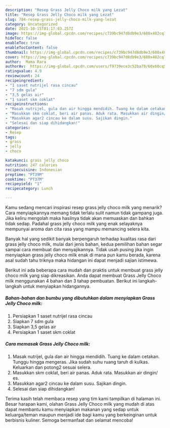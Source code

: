 ```yaml
---
description: "Resep Grass Jelly Choco milk yang Lezat"
title: "Resep Grass Jelly Choco milk yang Lezat"
slug: 784-resep-grass-jelly-choco-milk-yang-lezat
category: Uncategorized
date: 2021-10-15T01:17:03.257Z
image: https://img-global.cpcdn.com/recipes/c739bc947d8db9e3/680x482cq70/grass-jelly-choco-milk-foto-resep-utama.jpg
hideToc: false
enableToc: true
enableTocContent: false
thumbnail: https://img-global.cpcdn.com/recipes/c739bc947d8db9e3/680x482cq70/grass-jelly-choco-milk-foto-resep-utama.jpg
cover: https://img-global.cpcdn.com/recipes/c739bc947d8db9e3/680x482cq70/grass-jelly-choco-milk-foto-resep-utama.jpg
author:  Mama Rara
authorAv:  https://img-global.cpcdn.com/users/f9739ece3c52ba79/60x60cq50/avatar.jpg
ratingvalue: 4.9
reviewcount: 24
recipeingredient:
- "1 saset nutrijel rasa cincau"
- "7 sdm gula"
- "3,5 gelas air"
- "1 saset skm coklat"
recipeinstructions:
- "Masak nutrijel, gula dan air hingga mendidih. Tuang ke dalam cetakan. Tunggu hingga mengeras. Jika sudah suhu ruang taruh di kulkas. Keluarkan dan potong2 sesuai selera."
- "Masukkan skm coklat, beri air panas. Aduk rata. Masukkan air dingin/ es."
- "Masukkan agar2 cincau ke dalam susu. Sajikan dingin."
- "Selesai dan siap dihidangkan!"
categories:
- Resep
tags:
- grass
- jelly
- choco

katakunci: grass jelly choco 
nutrition: 247 calories
recipecuisine: Indonesian
preptime: "PT39M"
cooktime: "PT37M"
recipeyield: "1"
recipecategory: Lunch

---
```



Kamu sedang mencari inspirasi resep grass jelly choco milk yang menarik? Cara menyiapkannya memang tidak terlalu sulit namun tidak gampang juga. Jika keliru mengolah maka hasilnya tidak akan memuaskan dan bahkan tidak sedap. Padahal grass jelly choco milk yang enak selayaknya mempunyai aroma dan cita rasa yang mampu memancing selera kita.




Banyak hal yang sedikit banyak berpengaruh terhadap kualitas rasa dari grass jelly choco milk, mulai dari jenis bahan, kedua pemilihan bahan segar sampai cara membuat dan menyajikannya. Tidak usah pusing jika ingin menyiapkan grass jelly choco milk enak di mana pun kamu berada, karena asal sudah tahu triknya maka hidangan ini dapat menjadi sajian istimewa.


Berikut ini ada beberapa cara mudah dan praktis untuk membuat grass jelly choco milk yang siap dikreasikan. Anda dapat membuat Grass Jelly Choco milk menggunakan 4 bahan dan 3 tahap pembuatan. Berikut ini langkah-langkah untuk menyiapkan hidangannya.

<!--inarticleads1-->

##### Bahan-bahan dan bumbu yang dibutuhkan dalam menyiapkan Grass Jelly Choco milk:

1. Persiapkan 1 saset nutrijel rasa cincau
1. Siapkan 7 sdm gula
1. Siapkan 3,5 gelas air
1. Persiapkan 1 saset skm coklat




<!--inarticleads2-->

##### Cara memasak Grass Jelly Choco milk:

1. Masak nutrijel, gula dan air hingga mendidih. Tuang ke dalam cetakan. Tunggu hingga mengeras. Jika sudah suhu ruang taruh di kulkas. Keluarkan dan potong2 sesuai selera.
1. Masukkan skm coklat, beri air panas. Aduk rata. Masukkan air dingin/ es.
1. Masukkan agar2 cincau ke dalam susu. Sajikan dingin.
1. Selesai dan siap dihidangkan!



Terima kasih telah membaca resep yang tim kami tampilkan di halaman ini. Besar harapan kami, olahan Grass Jelly Choco milk yang mudah di atas dapat membantu kamu menyiapkan makanan yang sedap untuk keluarga/teman maupun menjadi ide bagi kamu yang berkeinginan untuk berbisnis kuliner. Semoga bermanfaat dan selamat mencoba!
